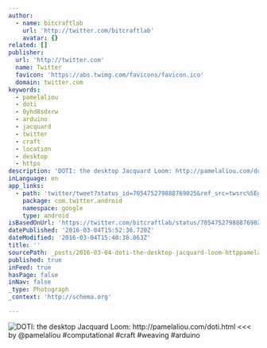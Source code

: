 ```yaml
---
author:
  - name: bitcraftlab
    url: 'http://twitter.com/bitcraftlab'
    avatar: {}
related: []
publisher:
  url: 'http://twitter.com'
  name: Twitter
  favicon: 'https://abs.twimg.com/favicons/favicon.ico'
  domain: twitter.com
keywords:
  - pamelaliou
  - doti
  - 0yhd8sdxrw
  - arduino
  - jacquard
  - twitter
  - craft
  - location
  - desktop
  - https
description: 'DOTI: the desktop Jacquard Loom: http://pamelaliou.com/doti.html <<< by @pamelaliou #computational #craft #weaving #arduino'
inLanguage: en
app_links:
  - path: 'twitter/tweet?status_id=705475279888769025&ref_src=twsrc%5Egoogle%7Ctwcamp%5Eandroidseo%7Ctwgr%5Estatus%7Ctwterm%5E705475279888769025'
    package: com.twitter.android
    namespace: google
    type: android
isBasedOnUrl: 'https://twitter.com/bitcraftlab/status/705475279888769025'
datePublished: '2016-03-04T15:52:36.720Z'
dateModified: '2016-03-04T15:48:38.863Z'
title: ''
sourcePath: _posts/2016-03-04-doti-the-desktop-jacquard-loom-httppamelalioucomdoti.md
published: true
inFeed: true
hasPage: false
inNav: false
_type: Photograph
_context: 'http://schema.org'

---
```

![DOTI&colon; the desktop Jacquard Loom&colon; http&colon;&sol;&sol;pamelaliou&period;com&sol;doti&period;html <<< by &commat;pamelaliou &num;computational &num;craft &num;weaving &num;arduino](https://pbs.twimg.com/media/CcpaBbVWIAA9SsD.png:large)